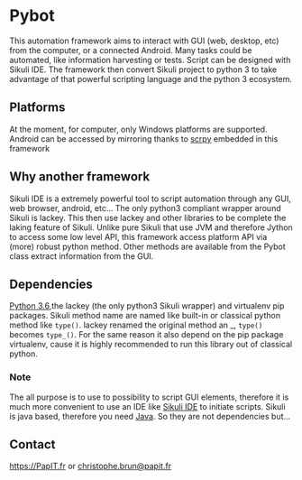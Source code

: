 # Pybot
This automation framework aims to interact with GUI (web, desktop, etc) from the computer, or a connected Android. Many tasks
could be automated, like information harvesting or tests. Script can be designed with Sikuli IDE.
The framework then convert Sikuli project to python 3 to take advantage of that powerful scripting language and the python 3 ecosystem.

## Platforms
  At the moment, for computer, only Windows platforms are supported. Android can be accessed by mirroring thanks to [scrpy](https://github.com/Genymobile/scrcpy) embedded in this framework
  
## Why another framework
  Sikuli IDE is a extremely powerful tool to script automation through any GUI, web browser, android, etc... The only python3 compliant wrapper around Sikuli is lackey.
  This then use lackey and other libraries to be complete the laking feature of Sikuli.
  Unlike pure Sikuli that use JVM and therefore Jython to access some low level API, this framework access platform API via (more) robust python method.
  Other methods are available from the Pybot class extract information from the GUI.

## Dependencies
  [Python 3.6](https://www.python.org/downloads/),the lackey (the only python3 Sikuli wrapper) and virtualenv pip packages.
  Sikuli method name are named like built-in or classical python method like `type()`. lackey renamed the original method an _,
  `type()` becomes `type_()`. For the same reason it also depend on the pip package virtualenv, cause it is highly recommended to run this library out of classical python.

### Note
  The all purpose is to use to possibility to script GUI elements, therefore it is much more convenient to use an IDE like [Sikuli IDE](http://www.sikuli.org/downloadrc3.html) to initiate scripts.
  Sikuli is java based, therefore you need [Java](https://www.java.com/fr/download/). So they are not dependencies but...

## Contact
  https://PapIT.fr or christophe.brun@papit.fr